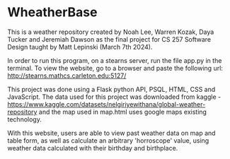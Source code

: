 # WheatherBase

This is a weather repository created by Noah Lee, Warren Kozak, Daya Tucker and Jeremiah Dawson as the final project for CS 257 Software Design taught by Matt Lepinski (March 7th 2024).

In order to run this program, on a stearns server, run the file app.py in the terminal. To view the website, go to a browser and paste the following url: http://stearns.mathcs.carleton.edu:5127/

This project was done using a Flask python API, PSQL, HTML, CSS and JavaScript. The data used for this project was downloaded from kaggle - https://www.kaggle.com/datasets/nelgiriyewithana/global-weather-repository and the map used in map.html uses google maps existing technology. 

With this website, users are able to view past weather data on map and table form, as well as calculate an arbitrary 'horroscope' value, using weather data calculated with their birthday and birthplace.